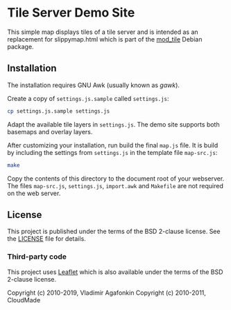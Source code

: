 # Tile Server Demo Site

This simple map displays tiles of a tile server and is intended as an replacement for slippymap.html
which is part of the [mod_tile](https://github.com/openstreetmap/mod_tile) Debian package.

## Installation

The installation requires GNU Awk (usually known as *gawk*).

Create a copy of `settings.js.sample` called `settings.js`:

```sh
cp settings.js.sample settings.js
```

Adapt the available tile layers in `settings.js`. The demo site supports both basemaps and overlay
layers.

After customizing your installation, run build the final `map.js` file. It is build by including
the settings from `settings.js` in the template file `map-src.js`:

```sh
make
```

Copy the contents of this directory to the document root of your webserver. The files `map-src.js`,
`settings.js`, `import.awk` and `Makefile` are not required on the web server.

## License

This project is published under the terms of the BSD 2-clause license.
See the [LICENSE](LICENSE) file for details.

### Third-party code

This project uses [Leaflet](https://leafletjs.com) which is also available under the terms of the
BSD 2-clause license.

Copyright (c) 2010-2019, Vladimir Agafonkin
Copyright (c) 2010-2011, CloudMade
